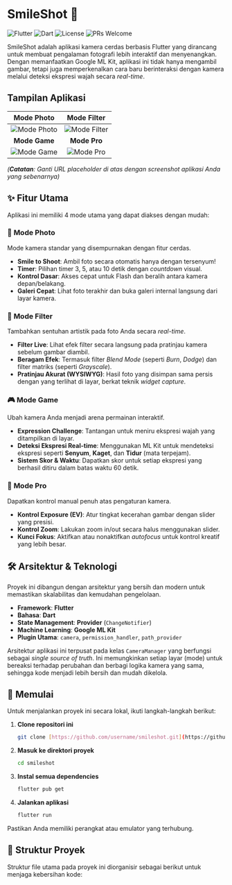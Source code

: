 # SmileShot 📸

![Flutter](https://img.shields.io/badge/Framework-Flutter-02569B?style=for-the-badge&logo=flutter)
![Dart](https://img.shields.io/badge/Language-Dart-0175C2?style=for-the-badge&logo=dart)
![License](https://img.shields.io/badge/License-MIT-yellow.svg?style=for-the-badge)
![PRs Welcome](https://img.shields.io/badge/PRs-welcome-brightgreen.svg?style=for-the-badge)

SmileShot adalah aplikasi kamera cerdas berbasis Flutter yang dirancang untuk membuat pengalaman fotografi lebih interaktif dan menyenangkan. Dengan memanfaatkan Google ML Kit, aplikasi ini tidak hanya mengambil gambar, tetapi juga memperkenalkan cara baru berinteraksi dengan kamera melalui deteksi ekspresi wajah secara *real-time*.

## Tampilan Aplikasi

| Mode Photo | Mode Filter |
| :---: | :---: |
| ![Mode Photo](https://via.placeholder.com/300x600.png?text=Tampilan+Mode+Photo) | ![Mode Filter](https://via.placeholder.com/300x600.png?text=Tampilan+Mode+Filter) |
| **Mode Game** | **Mode Pro** |
| ![Mode Game](https://via.placeholder.com/300x600.png?text=Tampilan+Mode+Game) | ![Mode Pro](https://via.placeholder.com/300x600.png?text=Tampilan+Mode+Pro) |
*(**Catatan**: Ganti URL placeholder di atas dengan screenshot aplikasi Anda yang sebenarnya)*

## ✨ Fitur Utama

Aplikasi ini memiliki 4 mode utama yang dapat diakses dengan mudah:

### 📸 **Mode Photo**
Mode kamera standar yang disempurnakan dengan fitur cerdas.
- **Smile to Shoot**: Ambil foto secara otomatis hanya dengan tersenyum!
- **Timer**: Pilihan timer 3, 5, atau 10 detik dengan *countdown* visual.
- **Kontrol Dasar**: Akses cepat untuk Flash dan beralih antara kamera depan/belakang.
- **Galeri Cepat**: Lihat foto terakhir dan buka galeri internal langsung dari layar kamera.

### 🎨 **Mode Filter**
Tambahkan sentuhan artistik pada foto Anda secara *real-time*.
- **Filter Live**: Lihat efek filter secara langsung pada pratinjau kamera sebelum gambar diambil.
- **Beragam Efek**: Termasuk filter *Blend Mode* (seperti *Burn*, *Dodge*) dan filter matriks (seperti *Grayscale*).
- **Pratinjau Akurat (WYSIWYG)**: Hasil foto yang disimpan sama persis dengan yang terlihat di layar, berkat teknik *widget capture*.

### 🎮 **Mode Game**
Ubah kamera Anda menjadi arena permainan interaktif.
- **Expression Challenge**: Tantangan untuk meniru ekspresi wajah yang ditampilkan di layar.
- **Deteksi Ekspresi Real-time**: Menggunakan ML Kit untuk mendeteksi ekspresi seperti **Senyum**, **Kaget**, dan **Tidur** (mata terpejam).
- **Sistem Skor & Waktu**: Dapatkan skor untuk setiap ekspresi yang berhasil ditiru dalam batas waktu 60 detik.

### 🔧 **Mode Pro**
Dapatkan kontrol manual penuh atas pengaturan kamera.
- **Kontrol Exposure (EV)**: Atur tingkat kecerahan gambar dengan slider yang presisi.
- **Kontrol Zoom**: Lakukan zoom in/out secara halus menggunakan slider.
- **Kunci Fokus**: Aktifkan atau nonaktifkan *autofocus* untuk kontrol kreatif yang lebih besar.

## 🛠️ Arsitektur & Teknologi

Proyek ini dibangun dengan arsitektur yang bersih dan modern untuk memastikan skalabilitas dan kemudahan pengelolaan.

- **Framework**: **Flutter**
- **Bahasa**: **Dart**
- **State Management**: **Provider** (`ChangeNotifier`)
- **Machine Learning**: **Google ML Kit**
- **Plugin Utama**: `camera`, `permission_handler`, `path_provider`

Arsitektur aplikasi ini terpusat pada kelas `CameraManager` yang berfungsi sebagai *single source of truth*. Ini memungkinkan setiap layar (mode) untuk bereaksi terhadap perubahan dan berbagi logika kamera yang sama, sehingga kode menjadi lebih bersih dan mudah dikelola.

## 🚀 Memulai

Untuk menjalankan proyek ini secara lokal, ikuti langkah-langkah berikut:

1.  **Clone repositori ini**
    ```sh
    git clone [https://github.com/username/smileshot.git](https://github.com/username/smileshot.git)
    ```

2.  **Masuk ke direktori proyek**
    ```sh
    cd smileshot
    ```

3.  **Instal semua dependencies**
    ```sh
    flutter pub get
    ```

4.  **Jalankan aplikasi**
    ```sh
    flutter run
    ```
Pastikan Anda memiliki perangkat atau emulator yang terhubung.

## 📂 Struktur Proyek

Struktur file utama pada proyek ini diorganisir sebagai berikut untuk menjaga kebersihan kode: